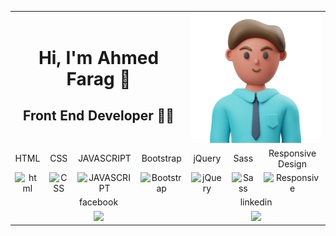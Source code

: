 <table align="center">
          <tr>
              <td  colspan="4" align="center">
                  <h1 align="center"> Hi, I'm Ahmed Farag 👋</h1>
                  <h2 align="center">Front End Developer 👨‍💻</h2>
              </td>
              <td  colspan="4" align="center">
                  <img src="team-2.png" alt="banner that says Ahmed Farag - Front End Developer">
              </td>
          </tr>    
            <tr>
                <td align="center">HTML</td>
                <td align="center">CSS</td>
                <td align="center">JAVASCRIPT</td>
                <td align="center">Bootstrap</td>
                <td align="center">jQuery</td>
                <td align="center">Sass</td>
                <td colspan="2" align="center">Responsive Design</td>
            </tr>
            <tr>
                <td align="center"><img src="https://img.icons8.com/color/48/000000/html-5--v1.png" alt="html"></td>
                <td align="center"><img src="https://img.icons8.com/color/48/000000/css3.png" alt="CSS"></td>
                <td align="center"><img src="https://img.icons8.com/color/48/000000/javascript--v2.png" alt="JAVASCRIPT"></td>
                <td align="center"><img src="https://img.icons8.com/color/48/000000/bootstrap.png" alt="Bootstrap"></td>
                <td align="center"><img src="https://img.icons8.com/external-tal-revivo-shadow-tal-revivo/24/000000/external-jquery-is-a-javascript-library-designed-to-simplify-html-logo-shadow-tal-revivo.png" alt="jQuery"></td>
                <td align="center"><img src="https://img.icons8.com/color/48/000000/sass-avatar.png" alt="Sass"></td>
                <td colspan="2" align="center"><img src="https://img.icons8.com/external-xnimrodx-blue-xnimrodx/64/000000/external-responsive-seo-and-marketing-xnimrodx-blue-xnimrodx-2.png" alt="Responsive"></td>
            </tr>
            <tr>
                <td colspan="4" align="center">facebook</td>
                <td colspan="4" align="center">linkedin</td>
            </tr>
            <tr>
                <td colspan="4" align="center">
                  <a href="https://www.facebook.com/ahmedf.elbrazily/"><img src="https://img.icons8.com/color/48/000000/facebook-new.png"/></a>
                </td>
                <td colspan="4" align="center">
                  <a href="https://www.linkedin.com/in/ahmed-farag-395702199"><img src="https://img.icons8.com/fluency/48/000000/linkedin.png"/></a>        
                </td>
            </tr>
</table>
